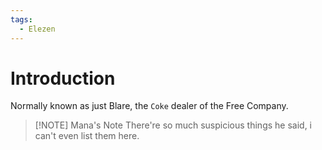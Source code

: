 ```yaml
---
tags:
  - Elezen
---
```

# Introduction
Normally known as just Blare, the `Coke` dealer of the Free Company.

> [!NOTE] Mana's Note
> There're so much suspicious things he said, i can't even list them here.
